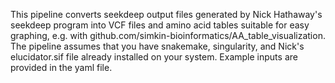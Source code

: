 This pipeline converts seekdeep output files generated by
Nick Hathaway's seekdeep program into VCF files and amino
acid tables suitable for easy graphing, e.g. with
github.com/simkin-bioinformatics/AA_table_visualization.
The pipeline assumes that you have snakemake, singularity,
and Nick's elucidator.sif file already installed on your
system. Example inputs are provided in the yaml file.
